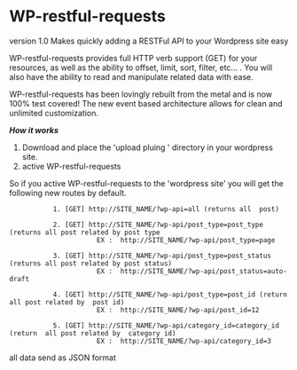 # WP-restful-requests
version 1.0
Makes quickly adding a RESTFul API to your Wordpress site easy

 WP-restful-requests  provides full HTTP verb support (GET) for your resources, as well as the ability to offset, limit, sort, filter, etc… . You will also have the ability to read and manipulate related data with ease.
 
 WP-restful-requests has been lovingly rebuilt from the metal and is now 100% test covered! The new event based architecture allows for clean and unlimited customization.
 
 <b><i>How it works</i></b>
 
 1. Download and place the 'upload pluing ' directory in your wordpress site.
 2. active WP-restful-requests 
 
  So if you active  WP-restful-requests to the 'wordpress site' you will get the following new routes by default.

               1. [GET] http://SITE_NAME/?wp-api=all (returns all  post)
               
               2. [GET] http://SITE_NAME/?wp-api/post_type=post_type (returns all post related by post type 
                          EX :  http://SITE_NAME/?wp-api/post_type=page
                          
               3. [GET] http://SITE_NAME/?wp-api/post_type=post_status (returns all post related by post status)
                          EX :  http://SITE_NAME/?wp-api/post_status=auto-draft
                          
               4. [GET] http://SITE_NAME/?wp-api/post_type=post_id (return  all post related by  post id)
                          EX :  http://SITE_NAME/?wp-api/post_id=12
                          
               5. [GET] http://SITE_NAME/?wp-api/category_id=category_id (return  all post related by  category id)
                          EX :  http://SITE_NAME/?wp-api/category_id=3 
                          
 all data send as JSON format
